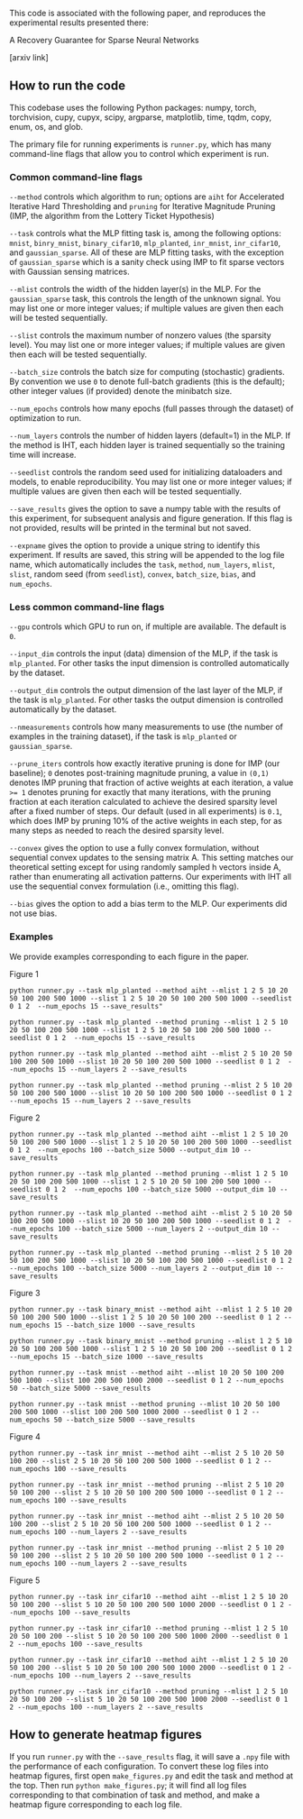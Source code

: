 This code is associated with the following paper, and reproduces the experimental results presented there: 

A Recovery Guarantee for Sparse Neural Networks

[arxiv link]

## How to run the code

This codebase uses the following Python packages: numpy, torch, torchvision, cupy, cupyx, scipy, argparse, matplotlib, time, tqdm, copy, enum, os, and glob.

The primary file for running experiments is `runner.py`, which has many command-line flags that allow you to control which experiment is run.

### Common command-line flags

`--method` controls which algorithm to run; options are `aiht` for Accelerated Iterative Hard Thresholding and `pruning` for Iterative Magnitude Pruning (IMP, the algorithm from the Lottery Ticket Hypothesis)

`--task` controls what the MLP fitting task is, among the following options: `mnist`, `binry_mnist`, `binary_cifar10`, `mlp_planted`, `inr_mnist`, `inr_cifar10`, and `gaussian_sparse`. All of these are MLP fitting tasks, with the exception of `gaussian_sparse` which is a sanity check using IMP to fit sparse vectors with Gaussian sensing matrices.

`--mlist` controls the width of the hidden layer(s) in the MLP. For the `gaussian_sparse` task, this controls the length of the unknown signal. You may list one or more integer values; if multiple values are given then each will be tested sequentially.

`--slist` controls the maximum number of nonzero values (the sparsity level). You may list one or more integer values; if multiple values are given then each will be tested sequentially.

`--batch_size` controls the batch size for computing (stochastic) gradients. By convention we use `0` to denote full-batch gradients (this is the default); other integer values (if provided) denote the minibatch size.

`--num_epochs` controls how many epochs (full passes through the dataset) of optimization to run.

`--num_layers` controls the number of hidden layers (default=1) in the MLP. If the method is IHT, each hidden layer is trained sequentially so the training time will increase.

`--seedlist` controls the random seed used for initializing dataloaders and models, to enable reproducibility. You may list one or more integer values; if multiple values are given then each will be tested sequentially.

`--save_results` gives the option to save a numpy table with the results of this experiment, for subsequent analysis and figure generation. If this flag is not provided, results will be printed in the terminal but not saved. 

`--expname` gives the option to provide a unique string to identify this experiment. If results are saved, this string will be appended to the log file name, which automatically includes the `task`, `method`, `num_layers`, `mlist`, `slist`, random seed (from `seedlist`), `convex`, `batch_size`, `bias`, and `num_epochs`.

### Less common command-line flags

`--gpu` controls which GPU to run on, if multiple are available. The default is `0`.

`--input_dim` controls the input (data) dimension of the MLP, if the task is `mlp_planted`. For other tasks the input dimension is controlled automatically by the dataset.

`--output_dim` controls the output dimension of the last layer of the MLP, if the task is `mlp_planted`. For other tasks the output dimension is controlled automatically by the dataset.

`--nmeasurements` controls how many measurements to use (the number of examples in the training dataset), if the task is `mlp_planted` or `gaussian_sparse`.

`--prune_iters` controls how exactly iterative pruning is done for IMP (our baseline); `0` denotes post-training magnitude pruning, a value in `(0,1)` denotes IMP pruning that fraction of active weights at each iteration, a value `>= 1` denotes pruning for exactly that many iterations, with the pruning fraction at each iteration calculated to achieve the desired sparsity level after a fixed number of steps. Our default (used in all experiments) is `0.1`, which does IMP by pruning 10% of the active weights in each step, for as many steps as needed to reach the desired sparsity level.

`--convex` gives the option to use a fully convex formulation, without sequential convex updates to the sensing matrix A. This setting matches our theoretical setting except for using randomly sampled h vectors inside A, rather than enumerating all activation patterns. Our experiments with IHT all use the sequential convex formulation (i.e., omitting this flag).

`--bias` gives the option to add a bias term to the MLP. Our experiments did not use bias.

### Examples

We provide examples corresponding to each figure in the paper.

Figure 1
```
python runner.py --task mlp_planted --method aiht --mlist 1 2 5 10 20 50 100 200 500 1000 --slist 1 2 5 10 20 50 100 200 500 1000 --seedlist 0 1 2  --num_epochs 15 --save_results"
```
```
python runner.py --task mlp_planted --method pruning --mlist 1 2 5 10 20 50 100 200 500 1000 --slist 1 2 5 10 20 50 100 200 500 1000 --seedlist 0 1 2  --num_epochs 15 --save_results
```
```
python runner.py --task mlp_planted --method aiht --mlist 2 5 10 20 50 100 200 500 1000 --slist 10 20 50 100 200 500 1000 --seedlist 0 1 2  --num_epochs 15 --num_layers 2 --save_results
```
```
python runner.py --task mlp_planted --method pruning --mlist 2 5 10 20 50 100 200 500 1000 --slist 10 20 50 100 200 500 1000 --seedlist 0 1 2  --num_epochs 15 --num_layers 2 --save_results
```

Figure 2
```
python runner.py --task mlp_planted --method aiht --mlist 1 2 5 10 20 50 100 200 500 1000 --slist 1 2 5 10 20 50 100 200 500 1000 --seedlist 0 1 2  --num_epochs 100 --batch_size 5000 --output_dim 10 --save_results
```
```
python runner.py --task mlp_planted --method pruning --mlist 1 2 5 10 20 50 100 200 500 1000 --slist 1 2 5 10 20 50 100 200 500 1000 --seedlist 0 1 2  --num_epochs 100 --batch_size 5000 --output_dim 10 --save_results
```
```
python runner.py --task mlp_planted --method aiht --mlist 2 5 10 20 50 100 200 500 1000 --slist 10 20 50 100 200 500 1000 --seedlist 0 1 2  --num_epochs 100 --batch_size 5000 --num_layers 2 --output_dim 10 --save_results
```
```
python runner.py --task mlp_planted --method pruning --mlist 2 5 10 20 50 100 200 500 1000 --slist 10 20 50 100 200 500 1000 --seedlist 0 1 2 --num_epochs 100 --batch_size 5000 --num_layers 2 --output_dim 10 --save_results
```

Figure 3
```
python runner.py --task binary_mnist --method aiht --mlist 1 2 5 10 20 50 100 200 500 1000 --slist 1 2 5 10 20 50 100 200 --seedlist 0 1 2 --num_epochs 15 --batch_size 1000 --save_results
```
```
python runner.py --task binary_mnist --method pruning --mlist 1 2 5 10 20 50 100 200 500 1000 --slist 1 2 5 10 20 50 100 200 --seedlist 0 1 2 --num_epochs 15 --batch_size 1000 --save_results
```
```
python runner.py --task mnist --method aiht --mlist 10 20 50 100 200 500 1000 --slist 100 200 500 1000 2000 --seedlist 0 1 2 --num_epochs 50 --batch_size 5000 --save_results
```
```
python runner.py --task mnist --method pruning --mlist 10 20 50 100 200 500 1000 --slist 100 200 500 1000 2000 --seedlist 0 1 2 --num_epochs 50 --batch_size 5000 --save_results
```

Figure 4
```
python runner.py --task inr_mnist --method aiht --mlist 2 5 10 20 50 100 200 --slist 2 5 10 20 50 100 200 500 1000 --seedlist 0 1 2 --num_epochs 100 --save_results
```
```
python runner.py --task inr_mnist --method pruning --mlist 2 5 10 20 50 100 200 --slist 2 5 10 20 50 100 200 500 1000 --seedlist 0 1 2 --num_epochs 100 --save_results
```
```
python runner.py --task inr_mnist --method aiht --mlist 2 5 10 20 50 100 200 --slist 2 5 10 20 50 100 200 500 1000 --seedlist 0 1 2 --num_epochs 100 --num_layers 2 --save_results
```
```
python runner.py --task inr_mnist --method pruning --mlist 2 5 10 20 50 100 200 --slist 2 5 10 20 50 100 200 500 1000 --seedlist 0 1 2 --num_epochs 100 --num_layers 2 --save_results
```

Figure 5
```
python runner.py --task inr_cifar10 --method aiht --mlist 1 2 5 10 20 50 100 200 --slist 5 10 20 50 100 200 500 1000 2000 --seedlist 0 1 2 --num_epochs 100 --save_results
```
```
python runner.py --task inr_cifar10 --method pruning --mlist 1 2 5 10 20 50 100 200 --slist 5 10 20 50 100 200 500 1000 2000 --seedlist 0 1 2 --num_epochs 100 --save_results
```
```
python runner.py --task inr_cifar10 --method aiht --mlist 1 2 5 10 20 50 100 200 --slist 5 10 20 50 100 200 500 1000 2000 --seedlist 0 1 2 --num_epochs 100 --num_layers 2 --save_results
```
```
python runner.py --task inr_cifar10 --method pruning --mlist 1 2 5 10 20 50 100 200 --slist 5 10 20 50 100 200 500 1000 2000 --seedlist 0 1 2 --num_epochs 100 --num_layers 2 --save_results
```

## How to generate heatmap figures

If you run `runner.py` with the `--save_results` flag, it will save a `.npy` file with the performance of each configuration. To convert these log files into heatmap figures, first open `make_figures.py` and edit the task and method at the top. Then run `python make_figures.py`; it will find all log files corresponding to that combination of task and method, and make a heatmap figure corresponding to each log file.